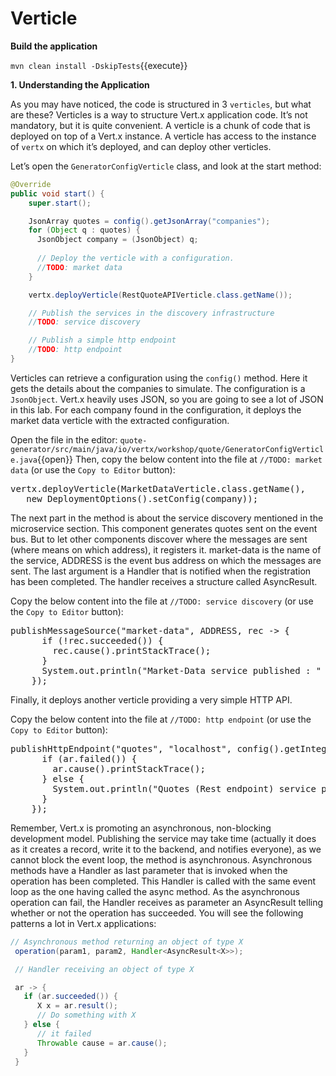 # Verticle

**Build the application**

``mvn clean install -DskipTests``{{execute}}

**1. Understanding the Application**

As you may have noticed, the code is structured in 3 `verticles`, but what are these? Verticles is a way to structure Vert.x application code. It’s not mandatory, but it is quite convenient. A verticle is a chunk of code that is deployed on top of a Vert.x instance. A verticle has access to the instance of `vertx` on which it’s deployed, and can deploy other verticles.

Let’s open the `GeneratorConfigVerticle` class, and look at the start method:

```java
@Override
public void start() {
    super.start();

    JsonArray quotes = config().getJsonArray("companies");
    for (Object q : quotes) {
      JsonObject company = (JsonObject) q;
      
      // Deploy the verticle with a configuration.
      //TODO: market data
    }

    vertx.deployVerticle(RestQuoteAPIVerticle.class.getName());

    // Publish the services in the discovery infrastructure
    //TODO: service discovery

    // Publish a simple http endpoint
    //TODO: http endpoint
}
```
Verticles can retrieve a configuration using the `config()` method. Here it gets the details about the companies to simulate. The configuration is a `JsonObject`. Vert.x heavily uses JSON, so you are going to see a lot of JSON in this lab. For each company found in the configuration, it deploys the market data verticle with the extracted configuration. 

Open the file in the editor: ``quote-generator/src/main/java/io/vertx/workshop/quote/GeneratorConfigVerticle.java``{{open}}
Then, copy the below content into the file at ``//TODO: market data`` (or use the `Copy to Editor` button):
      
<pre class="file" data-filename="src/main/java/io/vertx/workshop/quote/GeneratorConfigVerticle.java" data-target="insert" data-marker="//TODO: service discovery">
vertx.deployVerticle(MarketDataVerticle.class.getName(),
   new DeploymentOptions().setConfig(company));
</pre>


The next part in the method is about the service discovery mentioned in the microservice section. This component generates quotes sent on the event bus. But to let other components discover where the messages are sent (where means on which address), it registers it. market-data is the name of the service, ADDRESS is the event bus address on which the messages are sent. The last argument is a Handler that is notified when the registration has been completed. The handler receives a structure called AsyncResult.

Copy the below content into the file at ``//TODO: service discovery`` (or use the `Copy to Editor` button):

<pre class="file" data-filename="src/main/java/io/vertx/workshop/quote/GeneratorConfigVerticle.java" data-target="insert" data-marker="//TODO: market data">
publishMessageSource("market-data", ADDRESS, rec -> {
      if (!rec.succeeded()) {
        rec.cause().printStackTrace();
      }
      System.out.println("Market-Data service published : " + rec.succeeded());
    });
</pre>

Finally, it deploys another verticle providing a very simple HTTP API.

Copy the below content into the file at ``//TODO: http endpoint`` (or use the `Copy to Editor` button):

<pre class="file" data-filename="src/main/java/io/vertx/workshop/quote/GeneratorConfigVerticle.java" data-target="insert" data-marker="//TODO: http endpoint">
publishHttpEndpoint("quotes", "localhost", config().getInteger("http.port", 8080), ar -> {
      if (ar.failed()) {
        ar.cause().printStackTrace();
      } else {
        System.out.println("Quotes (Rest endpoint) service published : " + ar.succeeded());
      }
    });
</pre>

Remember, Vert.x is promoting an asynchronous, non-blocking development model. Publishing the service may take time (actually it does as it creates a record, write it to the backend, and notifies everyone), as we cannot block the event loop, the method is asynchronous. Asynchronous methods have a Handler as last parameter that is invoked when the operation has been completed. This Handler is called with the same event loop as the one having called the async method. As the asynchronous operation can fail, the Handler receives as parameter an AsyncResult telling whether or not the operation has succeeded. You will see the following patterns a lot in Vert.x applications:

```java
// Asynchronous method returning an object of type X
 operation(param1, param2, Handler<AsyncResult<X>>);

 // Handler receiving an object of type X

 ar -> {
   if (ar.succeeded()) {
      X x = ar.result();
      // Do something with X
   } else {
      // it failed
      Throwable cause = ar.cause();
   }
 }
```
 

